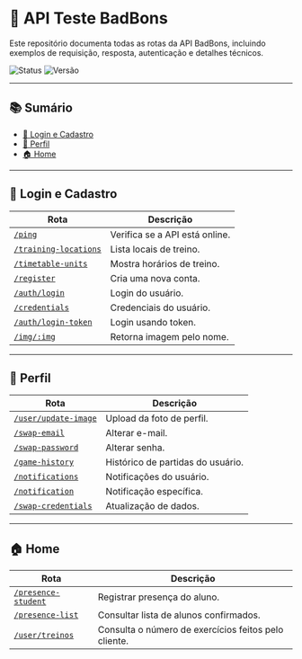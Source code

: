 # 🚀 API Teste BadBons

Este repositório documenta todas as rotas da API BadBons, incluindo exemplos de requisição, resposta, autenticação e detalhes técnicos.

![Status](https://img.shields.io/badge/status-em%20desenvolvimento-yellow)
![Versão](https://img.shields.io/badge/versão-1.0.0-blue)

---

## 📚 Sumário
- [🔐 Login e Cadastro](#-login-e-cadastro)
- [👤 Perfil](#-perfil)
- [🏠 Home](#-home)

---

## 🔐 Login e Cadastro
| Rota                                                                      | Descrição                                                                 |
|---------------------------------------------------------------------------|---------------------------------------------------------------------------|
| [`/ping`](sections/wellcome#ping)                                         | Verifica se a API está online.                                            |
| [`/training-locations`](sections/wellcome#training-locations)             | Lista locais de treino.                                                   |
| [`/timetable-units`](sections/wellcome#timetable-units)                   | Mostra horários de treino.                                                |
| [`/register`](sections/wellcome#register)                                 | Cria uma nova conta.                                                      |
| [`/auth/login`](sections/wellcome#/auth/login-token)                      | Login do usuário.                                                         |
| [`/credentials`](sections/wellcome#credentials)                           | Credenciais do usuário.                                                   |
| [`/auth/login-token`](sections/wellcome#/auth/login-token)                | Login usando token.                                                       |
| [`/img/:img`](sections/wellcome#img)                                      | Retorna imagem pelo nome.                                                 |

---

## 👤 Perfil
| Rota                                                                      | Descrição                                                                 |
|---------------------------------------------------------------------------|---------------------------------------------------------------------------|
| [`/user/update-image`](sections/profile#/user/update-image)               | Upload da foto de perfil.                                                 |
| [`/swap-email`](sections/profile#swap-email)                              | Alterar e-mail.                                                           |
| [`/swap-password`](sections/profile#swap-password)                        | Alterar senha.                                                            |
| [`/game-history`](sections/profile#game-history)                          | Histórico de partidas do usuário.                                         |
| [`/notifications`](sections/profile#notifications)                        | Notificações do usuário.                                                  |
| [`/notification`](sections/profile#notification)                          | Notificação específica.                                                   |
| [`/swap-credentials`](sections/profile#swap-credentials)                  | Atualização de dados.                                                     |

---

## 🏠 Home
| Rota                                                                      | Descrição                                                                 |
|---------------------------------------------------------------------------|---------------------------------------------------------------------------|
| [`/presence-student`](sections/home#presence-student)                     | Registrar presença do aluno.                                              |
| [`/presence-list`](sections/home#presence-list)                           | Consultar lista de alunos confirmados.                                    |
| [`/user/treinos`](sections/home#user/treinos)                             | Consulta o número de exercícios feitos pelo cliente.                      |